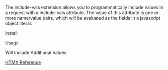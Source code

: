 The include-vals extension allows you to programmatically include values in a request with a include-vals attribute. The value of this attribute is one or more name/value pairs, which will be evaluated as the fields in a javascript object literal.

Install
<script src="https://unpkg.com/htmx.org/dist/ext/include-vals.js"></script>

Usage
<div hx-ext="include-vals">
    <div hx-get="/test" include-vals="included:true, computed: computeValue()">
      Will Include Additional Values
    </div>
</div>

[HTMX Reference](https://htmx.org/extensions/include-vals/)
